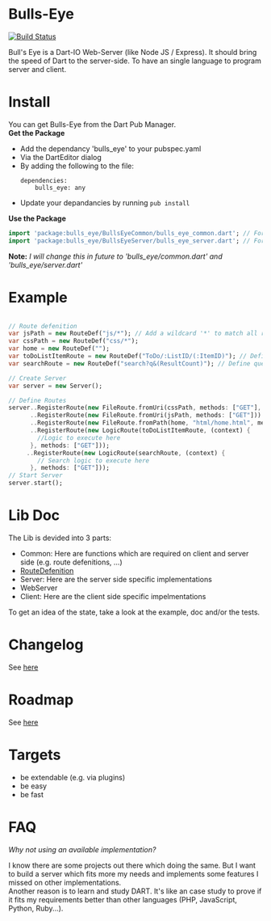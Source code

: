 Bulls-Eye
=========

[![Build Status](https://drone.io/github.com/SoftHai/Bulls-Eye/status.png)](https://drone.io/github.com/SoftHai/Bulls-Eye/latest)

Bull's Eye is a Dart-IO Web-Server (like Node JS / Express). It should bring the speed of Dart to the server-side. To have an single language to program server and client.

Install
=========

You can get Bulls-Eye from the Dart Pub Manager.<br/>
**Get the Package**
* Add the dependancy 'bulls_eye' to your pubspec.yaml
 * Via the DartEditor dialog
 * By adding the following to the file:
   ```
   dependencies:
       bulls_eye: any
   ```
* Update your depandancies by running `pub install`

**Use the Package**
```dart
import 'package:bulls_eye/BullsEyeCommon/bulls_eye_common.dart'; // For route defenition
import 'package:bulls_eye/BullsEyeServer/bulls_eye_server.dart'; // For using the web server
```
**Note:** *I will change this in future to 'bulls_eye/common.dart' and  'bulls_eye/server.dart'*

Example
=========
```dart

// Route defenition
var jsPath = new RouteDef("js/*"); // Add a wildcard '*' to match all routes they start with the defined route
var cssPath = new RouteDef("css/*");
var home = new RouteDef("");
var toDoListItemRoute = new RouteDef("ToDo/:ListID/(:ItemID)"); // Define route variables 'ListID' and optional route variables 'ItemID'
var searchRoute = new RouteDef("search?q&(ResultCount)"); // Define query variables 'q' and optional query variables 'ResultCount'

// Create Server
var server = new Server();

// Define Routes
server..RegisterRoute(new FileRoute.fromUri(cssPath, methods: ["GET"], contentTypes: ["text/css"])) // Only CSS allowed
      ..RegisterRoute(new FileRoute.fromUri(jsPath, methods: ["GET"]))
      ..RegisterRoute(new FileRoute.fromPath(home, "html/home.html", methods: ["GET"]))
      ..RegisterRoute(new LogicRoute(toDoListItemRoute, (context) {
        //Logic to execute here
      }, methods: ["GET"]));
	 ..RegisterRoute(new LogicRoute(searchRoute, (context) {
        // Search logic to execute here
      }, methods: ["GET"]));
// Start Server
server.start();
```

Lib Doc
=========
The Lib is devided into 3 parts:
* Common: Here are functions which are required on client and server side (e.g. route defenitions, ...)
 * [RouteDefenition](https://github.com/SoftHai/Bulls-Eye/blob/master/doc/RouteDefenition.md)
* Server: Here are the server side specific implementations
 * WebServer
* Client: Here are the client side specific impelmentations

To get an idea of the state, take a look at the example, doc and/or the tests.

Changelog
=========
See [here](https://github.com/SoftHai/Bulls-Eye/blob/master/CHANGELOG.md)

Roadmap
=========
See [here](https://github.com/SoftHai/Bulls-Eye/blob/master/doc/Roadmap.md)

Targets
=========
* be extendable (e.g. via plugins)
* be easy
* be fast

FAQ
=========
*Why not using an available implementation?*

I know there are some projects out there which doing the same. But I want to build a server which fits more my needs and implements some features I missed on other implementations. <br/>
Another reason is to learn and study DART. It's like an case study to prove if it fits my requirements better than other languages (PHP, JavaScript, Python, Ruby...).
